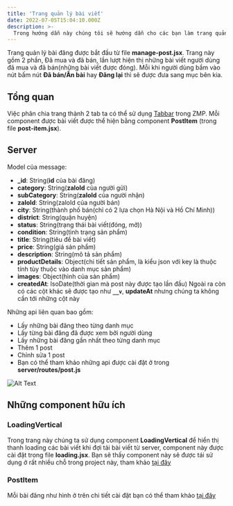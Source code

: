 ```yaml
---
title: 'Trang quản lý bài viết'
date: 2022-07-05T15:04:10.000Z
description: >-
  Trong hướng dẫn này chúng tôi sẽ hướng dẫn cho các bạn làm trang quản lý bài viết
---
```


Trang quản lý bài đăng được bắt đầu từ file **manage-post.jsx**. Trang này gồm 2 phần, Đã mua và đã bán, lần lượt hiện thị những bài viết người dùng đã mua và đã bán(những bài viết được đóng). Mỗi
khi người dùng bầm vào nút bấm nút **Đã bán/Ẩn bài** hay **Đăng lại** thì sẽ được đưa sang mục bên kia.

## Tổng quan

Việc phân chia trang thành 2 tab ta có thể sử dụng [Tabbar](https://mini.zalo.me/docs/framework/components/layout-components/tabs/) trong ZMP. Mỗi component được bài viết được thể hiện bằng component **PostItem** (trong file **post-item.jsx**).

## Server
Model của message:
- **_id**: String(**id** của bài đăng)
- **category**: String(**zaloId** của người gửi)
- **subCategory**: String(**zaloId** của người nhận)
- **zaloId**: String(zaloId của người bán)
- **city**: String(thành phố bán(chỉ có 2 lựa chọn Hà Nội và Hồ Chí Minh))
- **district**: String(quận huyện)
- **status**: String(trạng thái bài viết(đóng, mở))
- **condition**: String(tình trạng sản phẩm)
- **title**: String(tiêu đề bài viết)
- **price**: String(giá sản phẩm)
- **description**: String(mô tả sản phẩm)
- **productDetails**: Object(chi tiết sản phẩm, là kiểu json với key là thuộc tính tùy thuộc vào danh mục sản phẩm)
- **images**: Object(hình của sản phẩm)
- **createdAt**: IsoDate(thời gian mà post này được tạo lần đầu)
  Ngoài ra còn có các cột khác sẽ được tạo như **`__v`**, **updateAt** nhưng chúng ta không cần tới những cột này

Những api liên quan bao gồm:
- Lấy những bài đăng theo từng danh mục
- Lấy từng bài đăng đã được xem bởi người dùng
- Lấy những bài đăng gần nhất theo từng danh mục
- Thêm 1 post
- Chỉnh sửa 1 post
- Bạn có thể tham khảo những api được cài đặt ở trong **server/routes/post.js**

![Alt Text](https://scintillating-haupia-01fe5d.netlify.app/img/manage-post.jpg)

## Những component hữu ích

### LoadingVertical
Trong trang này chúng ta sử dụng component **LoadingVertical** để hiển thị thanh loading các bài viết khi đợi tải bài viết từ server, component này được cài đặt trong file **loading.jsx**.
Bạn sẽ thấy component này sẽ được tái sử dụng ở rất nhiều chỗ trong project này, tham khảo [tại đây](https://github.com/quynhdinh/BanLai/blob/440894a9332f6ae27bd239803b7aa3286bf1fac3/client/src/components/loading.jsx#L21)
### PostItem
Mỗi bài đăng như hình ở trên chi tiết cài đặt bạn có thể tham khảo [tại đây](https://github.com/quynhdinh/BanLai/blob/master/client/src/components/post-item.jsx)